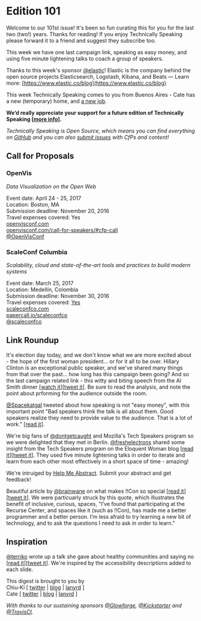 # Edition 101

Welcome to our 101st issue! It's been so fun curating this for you for the last two (two!) years. Thanks for reading! If you enjoy Technically Speaking please forward it to a friend and suggest they subscribe too.

This week we have one last campaign link, speaking as easy money, and using five minute lightening talks to coach a group of speakers.

Thanks to this week's sponsor [@elastic](http://twitter.com/elastic)! Elastic is the company behind the open source projects Elasticsearch, Logstash, Kibana, and Beats — Learn more: [https://www.elastic.co/blog](https://www.elastic.co/blog)

This week Technically Speaking comes to you from Buenos Aires - Cate has a new (temporary) home, and [a new job](https://twitter.com/catehstn/status/795613608537423872).

**We’d really appreciate your support for a future edition of Technically Speaking [[more info](http://www.techspeak.email/sponsorship/)].**  

*Technically Speaking is Open Source, which means you can find everything on [GitHub](https://github.com/catehstn/technically-speaking/) and you can also [submit issues](https://github.com/catehstn/technically-speaking/issues/new) with CfPs and content!*  

## Call for Proposals

### OpenVis
*Data Visualization on the Open Web* 
 
Event date: April 24 - 25, 2017  
Location: Boston, MA  
Submission deadline: November 20, 2016  
Travel expenses covered: Yes  
[openvisconf.com](https://openvisconf.com/)  
[openvisconf.com/call-for-speakers/#cfp-call](https://openvisconf.com/call-for-speakers/#cfp-call)  
[@OpenVisConf](https://twitter.com/OpenVisConf)


### ScaleConf Columbia
*Scalability, cloud and state-of-the-art tools and practices to build modern systems* 
 
Event date: March 25, 2017  
Location: Medellín, Colombia  
Submission deadline: November 30, 2016  
Travel expenses covered: [Yes](https://twitter.com/scaleconfco/status/795333492305514497)  
[scaleconfco.com](http://scaleconfco.com)  
[papercall.io/scaleconfco](https://www.papercall.io/scaleconfco)  
[@scaleconfco](https://twitter.com/scaleconfco)


## Link Roundup

It's election day today, and we don't know what we are more excited about - the hope of the first woman president... or for it all to be over. Hillary Clinton is an exceptional public speaker, and we've shared many things from that over the past... how long has this campaign been going? And so the last campaign related link - this witty and biting speech from the Al Smith dinner [[watch it](http://www.slate.com/blogs/xx_factor/2016/10/21/hillary_clinton_at_the_al_smith_dinner_was_hilarious_and_poignant.html)][[tweet it](https://twitter.com/home?status=Hillary%20Clinton%E2%80%99s%20Al%20Smith%20Dinner%20Address%20Was%20Ridiculously%20Funny%20%26%20Beautifully%20Poignant%20http%3A//www.slate.com/blogs/xx_factor/2016/10/21/hillary_clinton_at_the_al_smith_dinner_was_hilarious_and_poignant.html%20via%20%40techspeakdigest)]. Be sure to read the analysis, and note the point about prforming for the audience outside the room.

[@Spacekatgal](http://twitter.com/Spacekatgal) tweeted about how speaking is not "easy money", with this important point "Bad speakers think the talk is all about them. Good speakers realize they need to provide value to the audience. That is a lot of work." [[read it](https://twitter.com/Spacekatgal/status/794172695764090880?lang=en)].

We're big fans of [@dontgetcaught](http://twitter.com/dontgetcaught) and Mozilla's Tech Speakers program so we were delighted that they met in Berlin. [@freshelectrons](http://twitter.com/freshelectrons) shared some insight from the Tech Speakers program on the Eloquent Woman blog [[read it](http://eloquentwoman.blogspot.com.ar/2016/11/keeping-it-real-with-mozilla-tech.html)][[tweet it](https://twitter.com/home?status=Keeping%20it%20real%20with%20Mozilla%20Tech%20Speakers%20by%20%40dontgetcaught%20http%3A//eloquentwoman.blogspot.com/2016/11/keeping-it-real-with-mozilla-tech.html%20via%20%40techspeakdigest)]. They used five minute lightening talks in order to iterate and learn from each other most effectively in a short space of time - amazing!

We're intruiged by [Help Me Abstract](http://helpmeabstract.com/). Submit your abstract and get feedback! 

Beautiful article by [@brainwane](http://twitter.com/brainwane) on what makes !!Con so special [[read it](https://recompilermag.com/issues/extras/toward-a-bangbangcon-aesthetic/)][[tweet it](https://twitter.com/home?status=Towards%20%a%20%!!Con%20Aesthetic%20by%20%40brainwane%20https%3A//recompilermag.com/issues/extras/toward-a-bangbangcon-aesthetic/%20via%20%40techspeakdigest)]. We were particuarly struck by this quote, which illustrates the benefit of inclusive, curious, spaces, "I’ve found that participating at the Recurse Center, and spaces like it (such as !!Con), has made me a better programmer and a better person. I’m less afraid to try learning a new bit of technology, and to ask the questions I need to ask in order to learn."

## Inspiration

[@terriko](http://twitter.com/terriko) wrote up a talk she gave about healthy communities and saying no [[read it](http://curiousity.ca/2016/taking-no-for-an-answer-open-source-bridge-2016-talk/)][[tweet it](https://twitter.com/home?status=Taking%20No%20for%20an%20Answer%20by%20%40terriko%20http%3A//curiousity.ca/2016/taking-no-for-an-answer-open-source-bridge-2016-talk/%20via%20%40techspeakdigest)]. We're inspired by the accessibility descriptions added to each slide.   


This digest is brought to you by  
Chiu-Ki [ [twitter](https://twitter.com/chiuki) | [blog](http://blog.sqisland.com/) | [lanyrd](http://lanyrd.com/profile/chiuki/) ]  
Cate [ [twitter](https://twitter.com/catehstn) | [blog](http://www.catehuston.com/blog/) | [lanyrd](http://lanyrd.com/profile/catehstn/) ]

*With thanks to our sustaining sponsors [@Glowforge](http://twitter.com/glowforge), [@Kickstarter](http://twitter.com/kickstarter) and [@TravisCI](http://twitter.com/travisci).*
